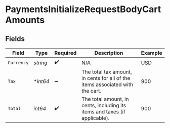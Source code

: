 # PaymentsInitializeRequestBodyCartAmounts


## Fields

| Field                                                                         | Type                                                                          | Required                                                                      | Description                                                                   | Example                                                                       |
| ----------------------------------------------------------------------------- | ----------------------------------------------------------------------------- | ----------------------------------------------------------------------------- | ----------------------------------------------------------------------------- | ----------------------------------------------------------------------------- |
| `Currency`                                                                    | *string*                                                                      | :heavy_check_mark:                                                            | N/A                                                                           | USD                                                                           |
| `Tax`                                                                         | **int64*                                                                      | :heavy_minus_sign:                                                            | The total tax amount, in cents for all of the items associated with the cart. | 900                                                                           |
| `Total`                                                                       | *int64*                                                                       | :heavy_check_mark:                                                            | The total amount, in cents, including its items and taxes (if applicable).    | 900                                                                           |